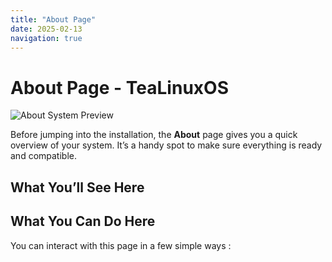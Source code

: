 ```yaml
---
title: "About Page"
date: 2025-02-13
navigation: true
---
```


# About Page - TeaLinuxOS

<img src="/image/About system.png" alt="About System Preview" class="mb-4" />

Before jumping into the installation, the **About** page gives you a quick overview of your system. It’s a handy spot to make sure everything is ready and compatible.

## What You’ll See Here

<div>
<Proseol :items='["System Information : Details about your hardware, like CPU, RAM, and storage","Disk Partition Type: Either GPT or MBR.","Firmware Mode: UEFI or legacy BIOS.","Disks and Partitions: See all connected disks and their current partition layout.","Graphics Card (GPU): Your system’s graphic card details.","OS Architecture: Whether you’re running 32-bit or 64-bit.","Desktop Environment: Like COSMIC, KDE, etc.","Window Server: X11 or Wayland — whichever is being used."]' />
</div>

## What You Can Do Here

You can interact with this page in a few simple ways :

<div>
<Proseol :items='["Select a Disk : Choose which disk you’d like to preview.", "View Partition Details: Click on a partition to see more info about it, like size and type."]' />
</div>
<br/>

<Alert type="warning" title="Note" message="Some devices use different firmware setups. Double-check your boot mode (UEFI/BIOS) and partition type (GPT/MBR) before continuing the installation process."/>
